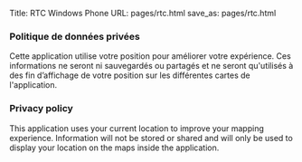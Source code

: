 Title: RTC Windows Phone
URL: pages/rtc.html
save_as: pages/rtc.html

### Politique de données privées

Cette application utilise votre position pour améliorer votre expérience. 
Ces informations ne seront ni sauvegardés ou partagés et ne seront qu'utilisés à des fin d’affichage de votre position sur les différentes cartes de l'application.

### Privacy policy

This application uses your current location to improve your mapping experience. 
Information will not be stored or shared and will only be used to display your location on the maps inside the application.
